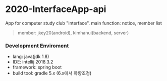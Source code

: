# 2020-InterfaceApp-api
App for computer study club "Interface".
main function: notice, member list
> member: jkey20(android), kimhanui(backend, server)

### Development Enviroment
- lang: java(jdk 1.8)
- IDE: intellij 2018.3.2
- framework: spring boot
- build tool: gradle 5.x (6.x에서 하향조정)
